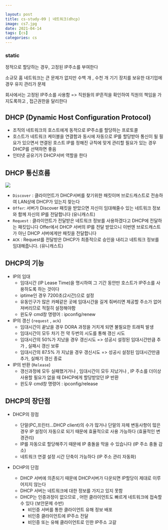 ```yaml
---

layout: post
title: cs-study-09 | 네트워크(dhcp)
image: cs7.jpg
date: 2021-04-14
tags: [cs]
categories: cs
---
```




### static

정적으로 할당하는 경우, 고정된 IP주소를 부여한다

소규모 홈 네트워크는 큰 문제가 없지만 수백 개 , 수천 개 기기 장치를 보유한 대기업에 경우 유지 관리가 문제

회사에서는 고정된 IP주소를 사용함 => 직원들의 IP흔적을 확인하여 직원의 책임을 가지도록하고 , 접근권한을 달리한다





## DHCP (Dynamic Host Configuration Protocol) 

- 조직의 네트워크의 호스트에게 동적으로 IP주소를 할당하는 프로토콜
- 호스트가 네트워크 케이블을 연결함과 동시에 자동으로 IP를 할당받아 통신이 될 필요가 있으면서 연결된 호스트 IP를 정해진 규칙에 맞게 관리할 필요가 있는 경우 DHCP를 선택하면 좋음
- 인터넷 공유기가 DHCP서버 역할을 한다






## DHCP 통신흐름
  <img src="https://img1.daumcdn.net/thumb/R1280x0/?scode=mtistory2&fname=https%3A%2F%2Fblog.kakaocdn.net%2Fdn%2F0Ds2Q%2FbtqB3qgXXuQ%2FhLCfegRBjUQfiEsdbCPLdk%2Fimg.png">


  - `Discover` : 클라이언트가 DHCP서버를 찾기위한 패킷이며 브로드캐스트로 전송하여 LAN상에 DHCP가 있는지 찾는다
  - `Offer`: 서버가 Discover 패킷을 받았으면 자신이 임대해줄수 있는 네트워크 정보와 함께 자신의 IP를 전달합니다 (유니캐스트)
  - `Request` : 클라이언트가 전달받은 네트워크 정보를 사용하겠다고 DHCP에 전달하는 패킷입니다 Offer에서 DHCP 서버의 IP를 전달 받았으니 이번엔 브로드캐스트가 아닌 DHCP 서버에게만 패킷을 전달합니다
  - `ACK` : Request를 전달받은 DHCP가 최종적으로 승인을 내리고 네트워크 정보를 임대해줍니다. (유니캐스트)

  



## DHCP의 기능

  - IP의 임대
    - 임대시간 (IP Lease Time)을 명시하여 그 기간 동안만 호스트가 IP주소를 사용하도록 하는 것이다 
    - iptime인 경우 7200초(2시간)으로 설정
    - 유동인구가 많은 카페같은 곳에 임대시간을 길게 줘버리면 제공할 주소가 없어져버리므로 적절히 설정해야함
    - 윈도우 cmd창 명령어 : ipconfig/renew
  - IP의 갱신 (`request` , `ack`)
    - 임대시간이 끝났을 경우 DORA 과정을 거치게 되면 불필요한 트래픽 발생
    - 임대시간이 모두 차기 전 약 두번의 시도를 통해 갱신 시도
    - 임대시간의 50%가 지났을 경우 갱신시도 => 성공시 설정된 임대시간만큼 추가 , 실패시 갱신 보류
    - 임대시간의 87.5% 가 지났을 경우 갱신시도 => 성공시 설정된 임대시간만큼 추가, 실패기 갱신 종료
  - IP의 반환 (`Release`)
    - 갱신과정에 모두 실패했거거나 , 임대시간이 모두 지났거나 , IP 주소를 더이상 사용할 필요가 없을 때 DHCP에게 할당받았던 IP 반환
    - 윈도우 cmd창 명령어 :  ipconfig/release






## DHCP의 장단점

- DHCP의 장점
  - 단말(PC,프린터...DHCP client)의 수가 많거나 단말의 자체 변동사항이 많은 경우 IP 설정이 자동으로 되기 때문에 효율적으로 사용 가능하다 (효율적인 변경관리)
  - IP를 자동으로 할당해주기 때문에 IP 충돌을 막을 수 있습니다 (IP 주소 충돌 감소)
  - 네트워크 연결 설정 시간 단축이 가능하다 (IP 주소 관리 자동화)
  
- DCHP의 단점
  - DHCP 서버에 의존되기 때문에 DHCP서버가 다운되면 IP할당이 제대로 이루어지지 않는다
  - DHCP 서버는 네트워크에 대한 정보를 가지고 있지 못함
  - DHCP는 인증과정이 없으므로 , 어떤 클라이언트도 빠르게 네트워크에 접속할 수 있다 (보안문제 수반)
    - 비인증 서버를 통한 클라이언트 유해 정보 배포
    - 비인증 클라이언트에 IP주소 전달
    - 비인증 또는 유해 클라이언트로 인한 IP주소 고갈


